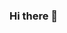 ### Hi there 👋

<!--
**Löwencrimelife/Löwencrimelife** is a added Bennys repository because its `README.md` (this file) appears on your GitHub profile.

added Bennys



